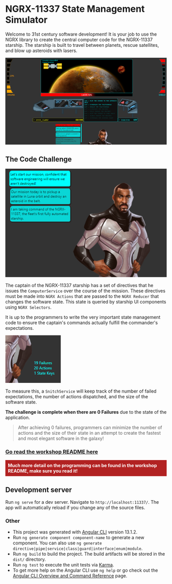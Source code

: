 # NGRX-11337 State Management Simulator

Welcome to 31st century software development! It is your job to use the NGRX library to create the central computer code for the NGRX-11337 starship. The starship is built to travel between planets, rescue satellites, and blow up asteroids with lasers.

![spaceship](/screenshot_UI.png)

## The Code Challenge

![captain speaking](/screenshot_captain.png)

The captain of the NGRX-11337 starship has a set of directives that he issues the `ComputerService` over the course of the mission. These directives must be made into `NGRX Actions` that are passed to the `NGRX Reducer` that changes the software state. This state is queried by starship UI components using `NGRX Selectors`.

It is up to the programmers to write the very important state management code to ensure the captain's commands actually fulfill the commander's expectations.

![grades](/screenshot_grade.png)

To measure this, a `SnitchService` will keep track of the number of failed expectations, the number of actions dispatched, and the size of the software state.

**The challenge is complete when there are 0 Failures** due to the state of the application.

> After achieving 0 failures, programmers can minimize the number of actions and the size of their state in an attempt to create the fastest and most elegant software in the galaxy!

### [Go read the workshop README here](./src/app/workshop/README.md)

<div style="padding:8px; background: firebrick; color: white; font-weight: bold">
Much more detail on the programming can be found in the workshop README, make sure you read it!
</div>



## Development server

Run `ng serve` for a dev server. Navigate to `http://localhost:11337/`. The app will automatically reload if you change any of the source files.

### Other
* This project was generated with [Angular CLI](https://github.com/angular/angular-cli) version 13.1.2.
* Run `ng generate component component-name` to generate a new component. You can also use `ng generate directive|pipe|service|class|guard|interface|enum|module`.
* Run `ng build` to build the project. The build artifacts will be stored in the `dist/` directory.
* Run `ng test` to execute the unit tests via [Karma](https://karma-runner.github.io).
* To get more help on the Angular CLI use `ng help` or go check out the [Angular CLI Overview and Command Reference](https://angular.io/cli) page.
